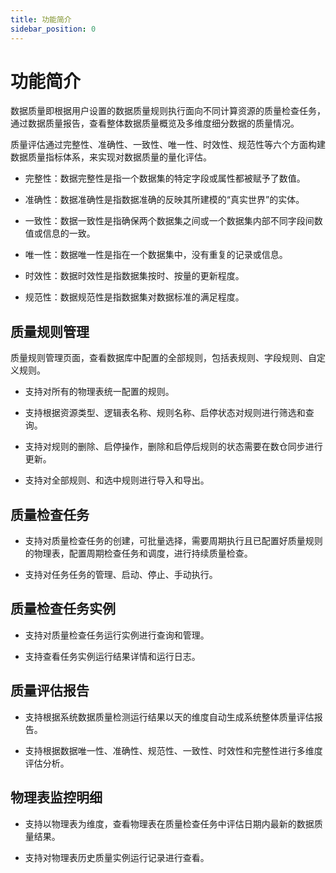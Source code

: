 ```yaml
---
title: 功能简介
sidebar_position: 0
---
```


# 功能简介

数据质量即根据用户设置的数据质量规则执行面向不同计算资源的质量检查任务，通过数据质量报告，查看整体数据质量概览及多维度细分数据的质量情况。

质量评估通过完整性、准确性、一致性、唯一性、时效性、规范性等六个方面构建数据质量指标体系，来实现对数据质量的量化评估。

 - 完整性：数据完整性是指一个数据集的特定字段或属性都被赋予了数值。
    
 - 准确性：数据准确性是指数据准确的反映其所建模的“真实世界”的实体。
    
 - 一致性：数据一致性是指确保两个数据集之间或一个数据集内部不同字段间数值或信息的一致。
    
 - 唯一性：数据唯一性是指在一个数据集中，没有重复的记录或信息。
    
 - 时效性：数据时效性是指数据集按时、按量的更新程度。
    
 - 规范性：数据规范性是指数据集对数据标准的满足程度。

## 质量规则管理

质量规则管理页面，查看数据库中配置的全部规则，包括表规则、字段规则、自定义规则。

 - 支持对所有的物理表统一配置的规则。

 - 支持根据资源类型、逻辑表名称、规则名称、启停状态对规则进行筛选和查询。

 - 支持对规则的删除、启停操作，删除和启停后规则的状态需要在数仓同步进行更新。

 - 支持对全部规则、和选中规则进行导入和导出。

## 质量检查任务

- 支持对质量检查任务的创建，可批量选择，需要周期执行且已配置好质量规则的物理表，配置周期检查任务和调度，进行持续质量检查。

- 支持对任务任务的管理、启动、停止、手动执行。

## 质量检查任务实例
- 支持对质量检查任务运行实例进行查询和管理。

- 支持查看任务实例运行结果详情和运行日志。

## 质量评估报告

- 支持根据系统数据质量检测运行结果以天的维度自动生成系统整体质量评估报告。

- 支持根据数据唯一性、准确性、规范性、一致性、时效性和完整性进行多维度评估分析。

## 物理表监控明细

- 支持以物理表为维度，查看物理表在质量检查任务中评估日期内最新的数据质量结果。

- 支持对物理表历史质量实例运行记录进行查看。